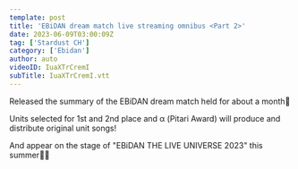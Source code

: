 ```yaml
---
template: post
title: 'EBiDAN dream match live streaming omnibus <Part 2>'
date: 2023-06-09T03:00:09Z
tag: ['Stardust CH']
category: ['Ebidan']
author: auto 
videoID: IuaXTrCremI
subTitle: IuaXTrCremI.vtt
---
```

Released the summary of the EBiDAN dream match held for about a month🎥

Units selected for 1st and 2nd place and α (Pitari Award) will produce and distribute original unit songs!

And appear on the stage of "EBiDAN THE LIVE UNIVERSE 2023" this summer🎤🕺

